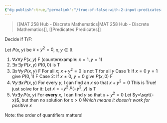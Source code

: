 ```yaml
---
{"dg-publish":true,"permalink":"/true-of-false-with-2-input-predicates-order-of-quantifiers-matters/","dgHomeLink":true,"dgPassFrontmatter":false,"dgShowLocalGraph":true}
---
```


> [[MAT 258 Hub - Discrete Mathematics|MAT 258 Hub - Discrete Mathematics]], [[Predicates|Predicates]]

Decide if T/F:

Let $P(x,y)$ be $x+y^{2} = 0$, $x,y\in\mathbb{R}$

1) $\forall x\forall y \, P(x,y)$
	   F (counterexample: $x=1,y=1$)
2) $\exists x\, \exists y \, P(x,y)$
	   $P(0,0)$ is T
3) $\exists x \,\forall y\,P(x,y)$
	   F
	   For all $x$; $x+y^{2}=0$ is not T for all $y$
	   Case 1: If $x=0$ $y=1$ give $P(0,1)$ F
	   Case 2: If $x\ne 0$, $y=0$ give $P(x,0)$ F
4) $\forall y\,\exists x \,P(x,y)$
	   For every $y$, I can find an $x$ so that $x+y^{2}=0$
	   This is True! just solve for it: Let $x=-y^{2}$
	   $P(-y^{2},y)$ is T
5) $\forall x \exists y \, P(x,y)$
	   For **every** $x$, I can find $y$ so that $x+y^{2}=0$
	   Let $y=\sqrt{-x}$, but then no solution for $x\gt0$
	   *Which means it doesn't work for positive $x$*

Note: the order of quantifiers matters!